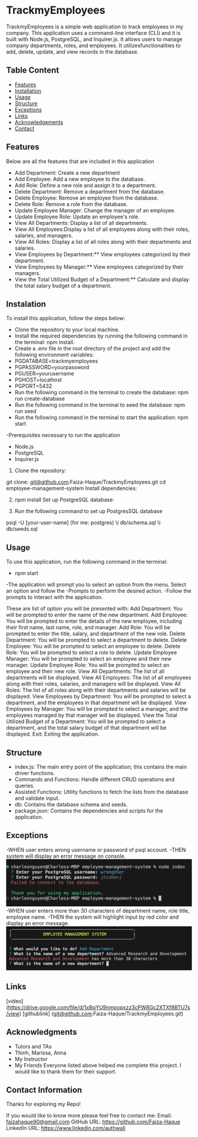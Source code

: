 # TrackmyEmployees
TrackmyEmployees is a simple web application to track employees in my company. This application uses a command-line interface (CLI) and it is built with Node.js, PostgreSQL, and Inquirer.js. It allows users to manage company departments, roles, and employees. It utilizesfunctionalities to add, delete, update, and view records in the database.


## Table Content
- [Features](#features)
- [Installation](#installation)
- [Usage](#usage)
- [Structure](#structure)
- [Exceptions](#exceptions)
- [Links](#links)
- [Acknowledgements](#acknowledgements)
- [Contact](#contact)


## Features
Below are all the features that are included in this application

* Add Department: Create a new department
* Add Employee: Add a new employee to the database.
* Add Role: Define a new role and assign it to a department.
* Delete Department: Remove a department from the database.
* Delete Employee: Remove an employee from the database.
* Delete Role: Remove a role from the database.
* Update Employee Manager: Change the manager of an employee.
* Update Employee Role: Update an employee's role.
* View All Departments: Display a list of all departments.
* View All Employees:Display a list of all employees along with their roles, salaries, and managers.
* View All Roles: Display a list of all roles along with their departments and salaries.
* View Employees by Department:** View employees categorized by their department.
* View Employees by Manager:** View employees categorized by their managers.
* View the Total Utilized Budget of a Department:** Calculate and display the total salary budget of a department.

## Instalation
To install this application, follow the steps below:
* Clone the repository to your local machine.
* Install the required dependencies by running the following command in the terminal: npm install.
* Create a .env file in the root directory of the project and add the following environment variables:
* PGDATABASE=trackmyemployees
* PGPASSWORD=yourpassword
* PGUSER=yourusername
* PGHOST=localhost
* PGPORT=5432
* Run the following command in the terminal to create the database: npm run create-database
* Run the following command in the terminal to seed the database: npm run seed
* Run the following command in the terminal to start the application: npm start

-Prerequisites necessary to run the application 
* Node.js
* PostgreSQL
* Inquirer.js

1. Clone the repository:

git clone: git@github.com:Faiza-Haque/TrackmyEmployees.git
cd employee-management-system
Install dependencies:

2. npm install
Set up PostgreSQL database:

3. Run the following command to set up PostgresSQL database

psql -U [your-user-name] (for me: postgres)
\i db/schema.sql
\i db/seeds.sql


## Usage
To use this application, run the following command in the terminal:
* npm start


-The application will prompt you to select an option from the menu. Select an option and follow the
-Prompts to perform the desired action.
-Follow the prompts to interact with the application.

These are list of option you will be presented with:
Add Department: You will be prompted to enter the name of the new department.
Add Employee: You will be prompted to enter the details of the new employee, including their first name, last name, role, and manager.
Add Role: You will be prompted to enter the title, salary, and department of the new role.
Delete Department: You will be prompted to select a department to delete.
Delete Employee: You will be prompted to select an employee to delete.
Delete Role: You will be prompted to select a role to delete.
Update Employee Manager: You will be prompted to select an employee and their new manager.
Update Employee Role: You will be prompted to select an employee and their new role.
View All Departments: The list of all departments will be displayed.
View All Employees: The list of all employees along with their roles, salaries, and managers will be displayed.
View All Roles: The list of all roles along with their departments and salaries will be displayed.
View Employees by Department: You will be prompted to select a department, and the employees in that department will be displayed.
View Employees by Manager: You will be prompted to select a manager, and the employees managed by that manager will be displayed.
View the Total Utilized Budget of a Department: You will be prompted to select a department, and the total salary budget of that department will be displayed.
Exit: Exiting the application.


## Structure
* index.js: The main entry point of the application; this contains the main driver functions.
* Commands and Functions: Handle different CRUD operations and queries.
* Assisted Functions: Utility functions to fetch the lists from the database and validate input.
* db: Contains the database schema and seeds.
* package.json: Contains the dependencies and scripts for the application.


## Exceptions
-WHEN user enters wrong username or password of psql account.
-THEN system will display an error message on console.
![wrong username or password](./screenshots/wronguserpassword.png)
-WHEN user enters more than 30 characters of department name, role title, employee name.
-THEN the system will highlight input by red color and display an error message.
![invalid input](./screenshots/invalidinput.png)


## Links

[video] (https://drive.google.com/file/d/1xBqYU9nmpopxzz3cPW8Gc2XTXf8BTU7s/view)
[githublink] (git@github.com:Faiza-Haque/TrackmyEmployees.git)


## Acknowledgments 
- Tutors and TAs
- Thinh, Marissa, Anna
- My Instructor
- My Friends
Everyone listed above helped me complete this project. I would like to thank them for their support.


## Contact Information
Thanks for exploring my Repo!

If you would like to know more please feel free to contact me:
Email: faizahaque90@gmail.com
GitHub URL: https://github.com/Faiza-Haque
LinkedIn URL: https://www.linkedin.com/authwall 